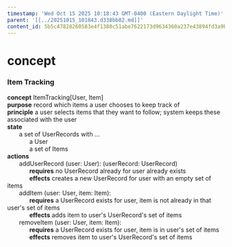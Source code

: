 ```yaml
---
timestamp: 'Wed Oct 15 2025 10:18:43 GMT-0400 (Eastern Daylight Time)'
parent: '[[../20251015_101843.d338bb82.md]]'
content_id: 5b5c47828260583e4f1380c51abe7622173d9634360a237e43894fd3a9b4829e
---
```


# concept

### Item Tracking

**concept** ItemTracking\[User, Item]\
**purpose** record which items a user chooses to keep track of\
**principle** a user selects items that they want to follow; system keeps these associated with the user\
**state**\
       a set of UserRecords with ...\
             a User\
             a set of Items\
**actions**\
       addUserRecord (user: User): (userRecord: UserRecord)\
             **requires** no UserRecord already for user already exists\
             **effects** creates a new UserRecord for user with an empty set of items\
       addItem (user: User, item: Item):\
             **requires** a UserRecord exists for user, item is not already in that user's set of items\
             **effects** adds item to user's UserRecord's set of items\
       removeItem (user: User, item: Item):\
             **requires** a UserRecord exists for user, item is in user's set of items\
             **effects** removes item to user's UserRecord's set of items
